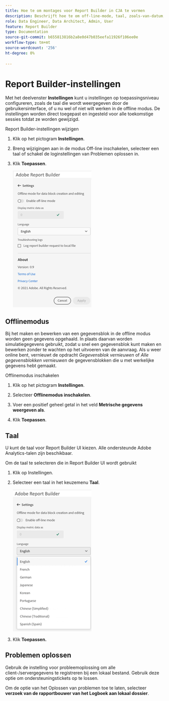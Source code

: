 ```yaml
---
title: Hoe te om montages voor Report Builder in CJA te vormen
description: Beschrijft hoe te om off-line-mode, taal, zoals-van-datum, en het oplossen van problemenmontages te plaatsen.
role: Data Engineer, Data Architect, Admin, User
feature: Report Builder
type: Documentation
source-git-commit: b655813816b2a8e0d47b035eefa11926f106ee0e
workflow-type: tm+mt
source-wordcount: '256'
ht-degree: 0%

---
```



# Report Builder-instellingen

Met het deelvenster **Instellingen** kunt u instellingen op toepassingsniveau configureren, zoals de taal die wordt weergegeven door de gebruikersinterface, of u nu wel of niet wilt werken in de offline modus. De instellingen worden direct toegepast en ingesteld voor alle toekomstige sessies totdat ze worden gewijzigd.

Report Builder-instellingen wijzigen

1. Klik op het pictogram **Instellingen**.

1. Breng wijzigingen aan in de modus Off-line inschakelen, selecteer een taal of schakel de loginstellingen van Problemen oplossen in.

1. Klik **Toepassen**.

   ![](./assets/image38.png)

## Offlinemodus

Bij het maken en bewerken van een gegevensblok in de offline modus worden geen gegevens opgehaald. In plaats daarvan worden simulatiegegevens gebruikt, zodat u snel een gegevensblok kunt maken en bewerken zonder te wachten op het uitvoeren van de aanvraag. Als u weer online bent, vernieuwt de opdracht *Gegevensblok vernieuwen* of *Alle gegevensblokken vernieuwen* de gegevensblokken die u met werkelijke gegevens hebt gemaakt.

Offlinemodus inschakelen

1. Klik op het pictogram **Instellingen**.

1. Selecteer **Offlinemodus inschakelen**.

1. Voer een positief geheel getal in het veld **Metrische gegevens weergeven als**.

1. Klik **Toepassen**.

## Taal

U kunt de taal voor Report Builder UI kiezen. Alle ondersteunde Adobe Analytics-talen zijn beschikbaar.

Om de taal te selecteren die in Report Builder UI wordt gebruikt

1. Klik op Instellingen.

1. Selecteer een taal in het keuzemenu **Taal**.

   ![](./assets/image39.png)

1. Klik **Toepassen.**

## Problemen oplossen

Gebruik de instelling voor probleemoplossing om alle client-/servergegevens te registreren bij een lokaal bestand. Gebruik deze optie om ondersteuningstickets op te lossen.

Om de optie van het Oplossen van problemen toe te laten, selecteer **verzoek van de rapportbouwer van het Logboek aan lokaal dossier**.
